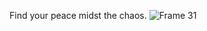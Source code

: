 Find your peace midst the chaos. ![Frame 31](https://user-images.githubusercontent.com/92783307/236404452-082d7c3e-ca37-4926-a6c5-124960e63301.png)
